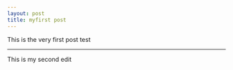 ```yaml
---
layout: post
title: myfirst post
---
```


This is the very first post test

---
This is my second edit